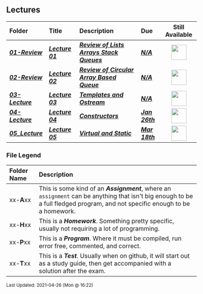 ## Lectures

| Folder | Title | Description | Due | Still Available |
|:------|:------|:------|:------|:-----:|
| ***<a href="https://github.com/rugbyprof/2143-Object-Oriented-Programming/tree/master/Lectures/01-Review">01-Review</a>*** | ***<a href="https://github.com/rugbyprof/2143-Object-Oriented-Programming/tree/master/Lectures/01-Review"> Lecture 01 </a>*** | ***<a href="https://github.com/rugbyprof/2143-Object-Oriented-Programming/tree/master/Lectures/01-Review"> Review of Lists Arrays Stack Queues</a>*** | ***<a href="https://github.com/rugbyprof/2143-Object-Oriented-Programming/tree/master/Lectures/01-Review">N/A</a>*** | <img src="https://cs.msutexas.edu/~griffin/zcloud/zcloud-files/traffic_light_blank_side.png" width="40"> |
| ***<a href="https://github.com/rugbyprof/2143-Object-Oriented-Programming/tree/master/Lectures/02-Review">02-Review</a>*** | ***<a href="https://github.com/rugbyprof/2143-Object-Oriented-Programming/tree/master/Lectures/02-Review"> Lecture 02 </a>*** | ***<a href="https://github.com/rugbyprof/2143-Object-Oriented-Programming/tree/master/Lectures/02-Review"> Review of Circular Array Based Queue</a>*** | ***<a href="https://github.com/rugbyprof/2143-Object-Oriented-Programming/tree/master/Lectures/02-Review">N/A</a>*** | <img src="https://cs.msutexas.edu/~griffin/zcloud/zcloud-files/traffic_light_blank_side.png" width="40"> |
| ***<a href="https://github.com/rugbyprof/2143-Object-Oriented-Programming/tree/master/Lectures/03-Lecture">03-Lecture</a>*** | ***<a href="https://github.com/rugbyprof/2143-Object-Oriented-Programming/tree/master/Lectures/03-Lecture"> Lecture 03 </a>*** | ***<a href="https://github.com/rugbyprof/2143-Object-Oriented-Programming/tree/master/Lectures/03-Lecture"> Templates and Ostream</a>*** | ***<a href="https://github.com/rugbyprof/2143-Object-Oriented-Programming/tree/master/Lectures/03-Lecture">N/A</a>*** | <img src="https://cs.msutexas.edu/~griffin/zcloud/zcloud-files/traffic_light_blank_side.png" width="40"> |
| ***<a href="https://github.com/rugbyprof/2143-Object-Oriented-Programming/tree/master/Lectures/04-Lecture">04-Lecture</a>*** | ***<a href="https://github.com/rugbyprof/2143-Object-Oriented-Programming/tree/master/Lectures/04-Lecture"> Lecture 04 </a>*** | ***<a href="https://github.com/rugbyprof/2143-Object-Oriented-Programming/tree/master/Lectures/04-Lecture"> Constructors</a>*** | ***<a href="https://github.com/rugbyprof/2143-Object-Oriented-Programming/tree/master/Lectures/04-Lecture"> Jan 26th</a>*** | <img src="https://cs.msutexas.edu/~griffin/zcloud/zcloud-files/traffic_light_blank_side.png" width="40"> |
| ***<a href="https://github.com/rugbyprof/2143-Object-Oriented-Programming/tree/master/Lectures/05_Lecture">05_Lecture</a>*** | ***<a href="https://github.com/rugbyprof/2143-Object-Oriented-Programming/tree/master/Lectures/05_Lecture"> Lecture 05 </a>*** | ***<a href="https://github.com/rugbyprof/2143-Object-Oriented-Programming/tree/master/Lectures/05_Lecture"> Virtual and Static</a>*** | ***<a href="https://github.com/rugbyprof/2143-Object-Oriented-Programming/tree/master/Lectures/05_Lecture"> Mar 18th</a>*** | <img src="https://cs.msutexas.edu/~griffin/zcloud/zcloud-files/traffic_light_blank_side.png" width="40"> |

### File Legend

| Folder Name | Description |
|:-----------|:-------------|
|xx-**A**xx | This is some kind of an ***Assignment***, where an `assignment` can be anything that isn't big enough to be a full fledged program, and not specific enough to be a homework. |
|xx-**H**xx | This is a ***Homework***. Something pretty specific, usually not requiring a lot of programming. |
|xx-**P**xx | This is a ***Program***. Where it must be compiled, run error free, commented, and correct. |
|xx-**T**xx | This is a ***Test***. Usually when on github, it will start out as a study guide, then get accompanied with a solution after the exam. |

<sup>Last Updated: 2021-04-26 (Mon @ 16:22)</sup>